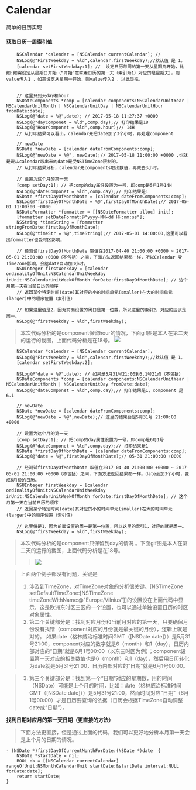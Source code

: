 # Calendar
简单的日历实现
#### 获取日历一周索引值

```
 	NSCalendar *calendar = [NSCalendar currentCalendar]; // 
    NSLog(@"FirstWeekday = %ld",calendar.firstWeekday);//默认值 是 1。
    [calendar setFirstWeekday:1]; //  设定日历每周的第一天从星期几开始，比如:如需设定从星期日开始（“开始”意味着日历的第一天（索引为1）对应的是星期天），则value传入1 ，如需设定从星期一开始，则value传入2 ，以此类推。
    
    
    // 这里只到天day和hour
    NSDateComponents *comp = [calendar components:NSCalendarUnitYear | NSCalendarUnitMonth | NSCalendarUnitDay | NSCalendarUnitHour fromDate:date];
    NSLog(@"date = %@",date); // 2017-05-18 11:27:37 +0000
    NSLog(@"dayComponet = %ld",comp.day);// 打印结果是18
    NSLog(@"HourComponet = %ld",comp.hour);// 14H
    // 从打印结果可以看出，calendar先把date加了3个小时，再处理component
    
    // newDate
    NSDate *newDate = [calendar dateFromComponents:comp];
    NSLog(@"newDate = %@", newDate);// 2017-05-18 11:00:00 +0000 ,也就是说从calendar取出来的date是受NSTimeZone限制的。
    // 从打印结果分析，calendar先components取出数值，再减去3小时。
    
    // 设置为这个月的第一天
    [comp setDay:1]; // 把comp的day属性设置为一号，即comp是5月1号14H
    NSLog(@"dateComponet = %ld",comp.day);// 打印结果是1
    NSDate *firstDayOfMonthDate = [calendar dateFromComponents:comp];
    NSLog(@"firstDayOfMonthDate = %@",firstDayOfMonthDate);// 2017-05-01 11:00:00 +0000
    NSDateFormatter *fommatter = [[NSDateFormatter alloc] init];
    [fommatter setDateFormat:@"yyyy-MM-dd HH:mm:ss"];
    NSString *timeString = [fommatter stringFromDate:firstDayOfMonthDate];
    NSLog(@"timeStr = %@",timeString);// 2017-05-01 14:00:00,这里可以看出fommatter也受时区影响。
    
    // 经测试firstDayOfMonthDate 取值在2017-04-40 21:00:00 +0000 ~ 2017-05-01 21:00:00 +0000（不包括）之间，下面方法返回结果都一样，所以Calendar 受TimeZone影响，会给date自动加3小时。
    NSUInteger firstWeekday = [calendar ordinalityOfUnit:NSCalendarUnitWeekday inUnit:NSCalendarUnitWeekOfMonth forDate:firstDayOfMonthDate]; // 这个月第一天在当前日历的顺序
    // 返回某个特定时间(date)其对应的小的时间单元(smaller)在大的时间单元(larger)中的顺序位置（索引值）
    
    // 如果这里值是2，因为前面设置的周日是第一位置，所以这里的索引2，对应的应该是周一。
    NSLog(@"firstWeekday = %ld",firstWeekday);
```
> 本次代码分析的是component保留hour的情况，下面gif图是本人在第二天的运行的截图，上面代码分析是在18号。
> ![](./Calendar1.gif)


```
	NSCalendar *calendar = [NSCalendar currentCalendar];
    NSLog(@"FirstWeekday = %ld",calendar.firstWeekday);//默认值 是 1。
    [calendar setFirstWeekday:2];

    NSLog(@"date = %@",date); // 如果是5月31号21:00到6.1号21点（不包括）
    NSDateComponents *comp = [calendar components:NSCalendarUnitYear | NSCalendarUnitMonth | NSCalendarUnitDay fromDate:date];
    NSLog(@"dateComponet = %ld",comp.day);// 打印结果是1，component 是6.1
    
    // newDate
    NSDate *newDate = [calendar dateFromComponents:comp];
    NSLog(@"newDate = %@",newDate);// 这里的结果会是5月31号 21:00:00 +0000
    
    // 设置为这个月的第一天
    [comp setDay:1]; // 把comp的day属性设置为一号，即comp是6月1号
    NSLog(@"dateComponet = %ld",comp.day);// 打印结果是1
    NSDate *firstDayOfMonthDate = [calendar dateFromComponents:comp];
    NSLog(@"date = %@",firstDayOfMonthDate);// 05-31 21:00:00 +0000
    
    // 经测试firstDayOfMonthDate 取值在2017-04-40 21:00:00 +0000 ~ 2017-05-01 21:00:00 +0000（不包括）之间，下面方法返回结果都一样。date会加3个小时，变成6月份的日历。
    NSUInteger firstWeekday = [calendar ordinalityOfUnit:NSCalendarUnitWeekday inUnit:NSCalendarUnitWeekOfMonth forDate:firstDayOfMonthDate]; // 这个月第一天在当前日历的顺序
    // 返回某个特定时间(date)其对应的小的时间单元(smaller)在大的时间单元(larger)中的顺序位置（索引值）
    
    // 这里值是1，因为前面设置的周一是第一位置，所以这里的索引1，对应的就是周一。
    NSLog(@"firstWeekday = %ld",firstWeekday);
```

> 本次代码分析的是component只保留到day的情况 。下面gif图是本人在第二天的运行的截图，上面代码分析是在18号。
> > ![](./Calendar.gif)

> 上面两个例子都没有问题，关键是
> 
> 1. 涉及到TimeZone，对TimeZone对象的分析很关键。[NSTimeZone setDefaultTimeZone:[NSTimeZone timeZoneWithName:@"Europe/Vilnius"]]的设置没在上面代码中显示，这是欧洲东时区三区的一个设置，也可以通过单独设置日历的时区对象属性。
> 2. 第二个关键部分是：找到对应月份和当前月对应的第一天，只要确保月份没有找错（component对应的月份就是最关键的月份），逻辑上就是对的。 如果date（格林威治标准时间GMT（[NSDate date]））是5月31号21:00，component对应的数字就是6（month）和1（day），日历内部对应的“日期”就是6月1号00:00（以东三时区为例）；component设置第一天对应的相关数值也是6（month）和1（day），然后用日历转化为date就是5月31号21:00，日历内部对应的“日期”就是6月1号00:00。

> 3. 第三个关键部分是：找到第一个“日期”对应的星期数，用的时间（NSDate）可能是上个月的时间，比如：date（格林威治标准时间GMT（[NSDate date]））是5月31号21:00，然而时间对应“日期”（6月1号00:00）才是日历要查询的依据（日历会根据TimeZone自动调整date成“日期”）。

**找到日期对应月的第一天日期（更直接的方法）**
> 下面方法更直接，但是通过上面的代码，我们可以更好地分析本月第一天会是上个月的日期的情况。

```
- (NSDate *)firstDayOfCurrentMonthForDate:(NSDate *)date  {  
    NSDate *startDate = nil;  
    BOOL ok = [[NSCalendar currentCalendar] rangeOfUnit:NSMonthCalendarUnit startDate:&startDate interval:NULL forDate:date];   
    return startDate;  
} 
```
